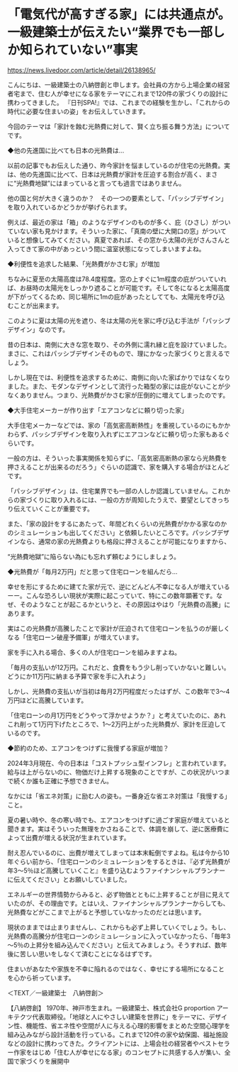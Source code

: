 
# 「電気代が高すぎる家」には共通点が。一級建築士が伝えたい“業界でも一部しか知られていない”事実

https://news.livedoor.com/article/detail/26138965/

こんにちは、一級建築士の八納啓創と申します。会社員の方から上場企業の経営者宅まで、住む人が幸せになる家をテーマにこれまで120件の家づくりの設計に携わってきました。
『日刊SPA!』では、これまでの経験を生かし、「これからの時代に必要な住まいの姿」をお伝えしていきます。

今回のテーマは「家計を蝕む光熱費に対して、賢く立ち振る舞う方法」についてです。

◆他の先進国に比べても日本の光熱費は…


以前の記事でもお伝えした通り、昨今家計を悩ましているのが住宅の光熱費。実は、他の先進国に比べて、日本は光熱費が家計を圧迫する割合が高く、まさに“光熱費地獄”にはまっていると言っても過言ではありません。

他の国と何が大きく違うのか？　その一つの要素として、「パッシブデザイン」を取り入れているかどうかが挙げられます。

例えば、最近の家は「箱」のようなデザインのものが多く、庇（ひさし）がついていない家も見かけます。そういった家に、「真南の壁に大開口の窓」がついていると想像してみてください。真夏であれば、その窓から太陽の光がさんさんと入ってきて家の中があっという間に温室状態になってしまいますよね。

◆利便性を追求した結果、「光熱費がかさむ家」が増加

ちなみに夏至の太陽高度は78.4度程度。窓の上すぐに1m程度の庇がついていれば、お昼時の太陽光をしっかり遮ることが可能です。そして冬になると太陽高度が下がってくるため、同じ場所に1mの庇があったとしてても、太陽光を呼び込むことが出来ます。

このように夏は太陽の光を遮り、冬は太陽の光を家に呼び込む手法が「パッシブデザイン」なのです。

昔の日本は、南側に大きな窓を取り、その外側に濡れ縁と庇を設けていました。まさに、これはパッシブデザインそのもので、理にかなった家づくりと言えるでしょう。

しかし現在では、利便性を追求するために、南側に向いた家ばかりではなくなりました。また、モダンなデザインとして流行った箱型の家には庇がないことが少なくありません。つまり、光熱費がかさむ家が圧倒的に増えてしまったのです。

◆大手住宅メーカーが作り出す「エアコンなどに頼り切った家」

大手住宅メーカーなどでは、家の「高気密高断熱性」を重視しているのにもかかわらず、パッシブデザインを取り入れずにエアコンなどに頼り切った家もあるぐらいです。

一般の方は、そういった事実関係を知らずに、「高気密高断熱の家なら光熱費を押さえることが出来るのだろう」ぐらいの認識で、家を購入する場合がほとんどです。

「パッシブデザイン」は、住宅業界でも一部の人しか認識していません。これからの家づくりに取り入れるには、一般の方が周知したうえで、要望としてきっちり伝えていくことが重要です。　

また、「家の設計をするにあたって、年間どれくらいの光熱費がかかる家なのかのシミュレーションも出してください」と依頼したいところです。パッシブデザインなら、通常の家の光熱費よりも格段に押さえることが可能になりますから、

“光熱費地獄”に陥らない為にも忘れず頼むようにしましょう。

◆光熱費が「毎月2万円」だと思って住宅ローンを組んだら…

幸せを形にするために建てた家が元で、逆にどんどん不幸になる人が増えているーー。こんな恐ろしい現状が実際に起こっていて、特にこの数年顕著です。なぜ、そのようなことが起こるかというと、その原因はやはり「光熱費の高騰」にあります。

実はこの光熱費が高騰したことで家計が圧迫されて住宅ローンを払うのが厳しくなる「住宅ローン破産予備軍」が増えています。

家を手に入れる場合、多くの人が住宅ローンを組みますよね。

「毎月の支払いが12万円。これだと、食費をもう少し削っていかないと難しい。どうにか11万円に納まる予算で家を手に入れよう」

しかし、光熱費の支払いが当初は毎月2万円程度だったはずが、この数年で3～4万円ほどに高騰しています。

「住宅ローンの月1万円をどうやって浮かせようか？」と考えていたのに、あれこれ削って1万円下げたところで、1～2万円上がった光熱費が、家計を圧迫しているのです。


◆節約のため、エアコンをつけずに我慢ずる家庭が増加？

2024年3月現在、今の日本は「コストプッシュ型インフレ」と言われています。給与は上がらないのに、物価だけ上昇する現象のことですが、この状況がいつまで続くか誰も正確に予想できません。

なかには「省エネ対策」に励む人の姿も。一番身近な省エネ対策は「我慢する」こと。

夏の暑い時や、冬の寒い時でも、エアコンをつけずに過ごす家庭が増えていると聞きます。実はそういった無理をかさねることで、体調を崩して、逆に医療費によって出費が増える状況が生まれています。

耐え忍んでいるのに、出費が増えてしまっては本末転倒ですよね。私は今から10年ぐらい前から、「住宅ローンのシミュレーションをするときは、『必ず光熱費が年3～5％ほど高騰していくこと』を盛り込むようファイナンシャルプランナーに伝えてください」とお願いしていました。

エネルギーの世界情勢からみると、必ず物価とともに上昇することが目に見えていたのが、その理由です。とはいえ、ファイナンシャルプランナーからしても、光熱費などがここまで上がると予想していなかったのだとは思います。

現状のままでは止まりませんし、これからも必ず上昇していくでしょう。もし、光熱費の高騰分が住宅ローンのシミュレーションに入っていなかったら、「毎年3～5％の上昇分を組み込んでください」と伝えてみましょう。そうすれば、数年後に苦しい思いをしなくて済むことになるはずです。

住まいがあなたや家族を不幸に陥れるのではなく、幸せにする場所になることを心から祈っています。

＜TEXT／一級建築士　八納啓創＞

【八納啓創】
1970年、神戸市生まれ。一級建築士、株式会社G proportion アーキテクツ代表取締役。「地球と人にやさしい建築を世界に」をテーマに、デザイン性、機能性、省エネ性や空間が人に与える心理的影響をまとめた空間心理学を組み込みながら設計活動を行っている。これまで120件の家や幼保園、福祉施設などの設計に携わってきた。クライアントには、上場会社の経営者やベストセラー作家をはじめ「住む人が幸せになる家」のコンセプトに共感する人が集い、全国で家づくりを展開中


